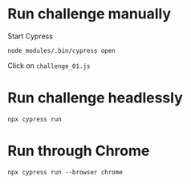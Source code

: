 # Run challenge manually

Start Cypress
```
node_modules/.bin/cypress open
```

Click on `challenge_01.js`

# Run challenge headlessly

```
npx cypress run
```

# Run through Chrome

```
npx cypress run --browser chrome
```


